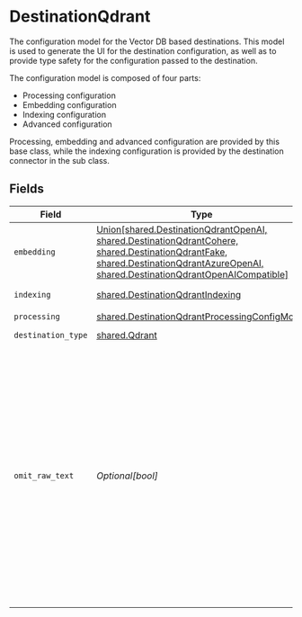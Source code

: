 # DestinationQdrant

The configuration model for the Vector DB based destinations. This model is used to generate the UI for the destination configuration,
as well as to provide type safety for the configuration passed to the destination.

The configuration model is composed of four parts:
* Processing configuration
* Embedding configuration
* Indexing configuration
* Advanced configuration

Processing, embedding and advanced configuration are provided by this base class, while the indexing configuration is provided by the destination connector in the sub class.


## Fields

| Field                                                                                                                                                                                                                                                    | Type                                                                                                                                                                                                                                                     | Required                                                                                                                                                                                                                                                 | Description                                                                                                                                                                                                                                              |
| -------------------------------------------------------------------------------------------------------------------------------------------------------------------------------------------------------------------------------------------------------- | -------------------------------------------------------------------------------------------------------------------------------------------------------------------------------------------------------------------------------------------------------- | -------------------------------------------------------------------------------------------------------------------------------------------------------------------------------------------------------------------------------------------------------- | -------------------------------------------------------------------------------------------------------------------------------------------------------------------------------------------------------------------------------------------------------- |
| `embedding`                                                                                                                                                                                                                                              | [Union[shared.DestinationQdrantOpenAI, shared.DestinationQdrantCohere, shared.DestinationQdrantFake, shared.DestinationQdrantAzureOpenAI, shared.DestinationQdrantOpenAICompatible]](../../models/shared/destinationqdrantembedding.md)                  | :heavy_check_mark:                                                                                                                                                                                                                                       | Embedding configuration                                                                                                                                                                                                                                  |
| `indexing`                                                                                                                                                                                                                                               | [shared.DestinationQdrantIndexing](../../models/shared/destinationqdrantindexing.md)                                                                                                                                                                     | :heavy_check_mark:                                                                                                                                                                                                                                       | Indexing configuration                                                                                                                                                                                                                                   |
| `processing`                                                                                                                                                                                                                                             | [shared.DestinationQdrantProcessingConfigModel](../../models/shared/destinationqdrantprocessingconfigmodel.md)                                                                                                                                           | :heavy_check_mark:                                                                                                                                                                                                                                       | N/A                                                                                                                                                                                                                                                      |
| `destination_type`                                                                                                                                                                                                                                       | [shared.Qdrant](../../models/shared/qdrant.md)                                                                                                                                                                                                           | :heavy_check_mark:                                                                                                                                                                                                                                       | N/A                                                                                                                                                                                                                                                      |
| `omit_raw_text`                                                                                                                                                                                                                                          | *Optional[bool]*                                                                                                                                                                                                                                         | :heavy_minus_sign:                                                                                                                                                                                                                                       | Do not store the text that gets embedded along with the vector and the metadata in the destination. If set to true, only the vector and the metadata will be stored - in this case raw text for LLM use cases needs to be retrieved from another source. |